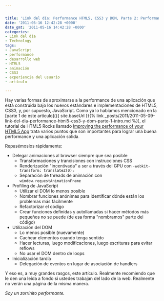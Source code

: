 ```yaml
---


title: 'Link del día: Performance HTML5, CSS3 y DOM, Parte 2: Performance HTML5'
date: '2011-05-16 12:42:28 +0000'
date_gmt: '2011-05-16 14:42:28 +0000'
categories:
- Link del día
- Technology
tags:
- JavaScript
- performance
- desarrollo web
- HTML5
- animación
- CSS3
- experiencia del usuario
- artículo

---
```



Hay varias formas de aproximarse a la performance de una aplicación que está construida bajo los nuevos estándares e implementaciones de HTML5, CSS3, y, por supuesto, JavaScript. Como ya lo habíamos mencionado en la [parte 1 de este artículo]({{ site.baseUrl }}{% link _posts/2011/2011-05-09-link-del-dia-performance-html5-css3-y-dom-parte-1-intro.md %}), el tutorial de HTML5 Rocks llamado [Improving the performance of your HTML5 App](http://www.html5rocks.com/tutorials/speed/html5/) trata varios puntos que son importantes para lograr una buena performance y una aplicación sólida.

Repasémoslos rápidamente:

- Delegar animaciones al browser siempre que sea posible
  - Transformaciones y trancisiones con instrucciones CSS
  - Renderización "incentivada" a ser a través del GPU con `-webkit-transform: translateZ(0);`
  - Separación de threads de animación con `window.requestAnimationFrame`
- Profiling de JavaScript
  - Utilizar el DOM lo menos posible
  - Nombrar funciones anónimas para identificar dónde están los problemas más fácilmente
  - Refactorizar el código
  - Crear funciones definidas y autollamadas si hacer métodos más pequeños no se puede (de esa forma "nombramos" parte del código)
- Utilización del DOM
  - Lo menos posible (nuevamente)
  - Cachear elementos cuando tenga sentido
  - Hacer lecturas, luego modificaciones, luego escrituras para evitar reflows
  - No usar el DOM dentro de loops
- Inicialización tardía
  - Delegación de eventos en lugar de asociación de handlers

Y eso es, a muy grandes rasgos, este artículo. Realmente recomiendo que le den una leída a fondo si ustedes trabajan del lado de la web. Realmente no verán una página de la misma manera.

_Soy un zorrinito performante._
